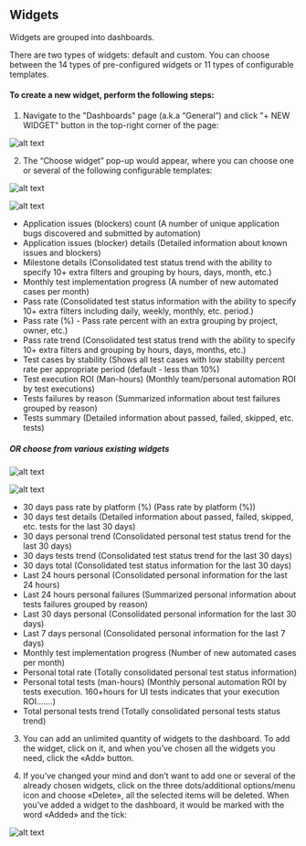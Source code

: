 ## Widgets
Widgets are grouped into dashboards.

There are two types of widgets: default and custom. You can choose between the 14 types of pre-configured widgets or 11 types of configurable templates.

#### To create a new widget, perform the following steps:

1. Navigate to the "Dashboards" page (a.k.a “General”) and click "+ NEW WIDGET" button in the top-right corner of the page:

![alt text](https://github.com/APGorobets/mkdocks1/blob/master/images/04-01.jpg?raw=true)


2. The “Choose widget” pop-up would appear, where you can choose one or several of the following configurable templates:


![alt text](https://github.com/APGorobets/mkdocks1/blob/master/images/zbrnnr-widgets-2.png?raw=true)


![alt text](https://github.com/APGorobets/mkdocks1/blob/master/images/zbrnnr-widgets-3.png?raw=true)

* Application issues (blockers) count (A number of unique application bugs discovered and submitted by automation)
* Application issues (blocker) details (Detailed information about known issues and blockers)
* Milestone details (Consolidated test status trend with the ability to specify 10+ extra filters and grouping by hours, days, month, etc.)
* Monthly test implementation progress (A number of new automated cases per month)
* Pass rate (Consolidated test status information with the ability to specify 10+ extra filters including daily, weekly, monthly, etc. period.)
* Pass rate (%) - Pass rate percent with an extra grouping by project, owner, etc.)
* Pass rate trend (Consolidated test status trend with the ability to specify 10+ extra filters and grouping by hours, days, months, etc.)
* Test cases by stability (Shows all test cases with low stability percent rate per appropriate period (default - less than 10%)
* Test execution ROI (Man-hours) (Monthly team/personal automation ROI by test executions)
* Tests failures by reason (Summarized information about test failures grouped by reason)
* Tests summary (Detailed information about passed, failed, skipped, etc. tests)

##### **OR choose from various existing widgets**

![alt text](https://github.com/APGorobets/mkdocks1/blob/master/images/choose_widget_1.jpg?raw=true)

![alt text](https://github.com/APGorobets/mkdocks1/blob/master/images/choose_widgets_2.jpg?raw=true)
* 30 days pass rate by platform (%) (Pass rate by platform (%))
* 30 days test details (Detailed information about passed, failed, skipped, etc. tests for the last 30 days)
* 30 days personal trend (Consolidated personal test status trend for the last 30 days)
* 30 days tests trend (Consolidated test status trend for the last 30 days)
* 30 days total (Consolidated test status information for the last 30 days)
* Last 24 hours personal (Consolidated personal information for the last 24 hours)
* Last 24 hours personal failures (Summarized personal information about tests failures grouped by reason)
* Last 30 days personal (Consolidated personal information for the last 30 days)
* Last 7 days personal (Consolidated personal information for the last 7 days)
* Monthly test implementation progress (Number of new automated cases per month)
* Personal total rate (Totally consolidated personal test status information)
* Personal total tests (man-hours) (Monthly personal automation ROI by tests execution. 160+hours for UI tests indicates that your execution ROI…….)
* Total personal tests trend (Totally consolidated personal tests status trend)


3. You can add an unlimited quantity of widgets to the dashboard.
To add the widget, click on it, and when you’ve chosen all the widgets you need, click the «Add» button.


4. If you’ve changed your mind and don’t want to add one or several of the already chosen widgets, click on the three dots/additional options/menu icon and choose «Delete», all the selected items will be deleted.
When you’ve added a widget to the dashboard, it would be marked with the word «Added» and the tick:

![alt text](https://github.com/APGorobets/mkdocks1/blob/master/images/zbrnnr-widgets-17.png?raw=true)
